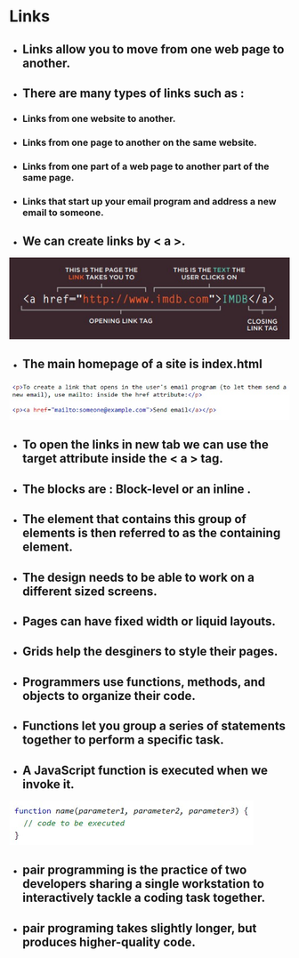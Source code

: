 # Links
- ## Links allow you to move from one web page to another.
- ## There are many types of links such as :
 - ### Links from one website to another.
 - ### Links from one page to another on the same website.
 - ### Links from one part of a web page to another part of the same page.
 - ### Links that start up your email program and address a new email to someone.
- ## We can create links by < a >.
![links](link.jpg)
- ## The main homepage of a site is index.html

![mail](mail.jpg)

- ## To open the links in new tab we can use the target attribute inside the < a > tag.
- ## The blocks are : Block-level or an inline .
- ## The element that contains this group of elements is then referred to as the containing element.
- ## The design needs to be able to work on a different sized screens.
- ## Pages can have fixed width or liquid layouts.
- ## Grids help the desginers to style their pages.
- ## Programmers use functions, methods, and objects to organize their code.
- ## Functions let you group a series of statements together to perform a specific task.
- ## A JavaScript function is executed when we invoke it.
![Functions](funcSyn..jpg)

- ## pair programming is the practice of two developers sharing a single workstation to interactively tackle a coding task together. 
- ## pair programing takes slightly longer, but produces higher-quality code.


